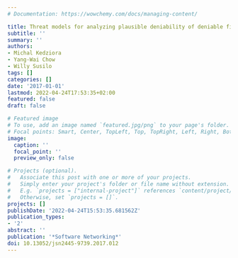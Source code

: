 ```yaml
---
# Documentation: https://wowchemy.com/docs/managing-content/

title: Threat models for analyzing plausible deniability of deniable file systems
subtitle: ''
summary: ''
authors:
- Michal Kedziora
- Yang-Wai Chow
- Willy Susilo
tags: []
categories: []
date: '2017-01-01'
lastmod: 2022-04-24T17:53:35+02:00
featured: false
draft: false

# Featured image
# To use, add an image named `featured.jpg/png` to your page's folder.
# Focal points: Smart, Center, TopLeft, Top, TopRight, Left, Right, BottomLeft, Bottom, BottomRight.
image:
  caption: ''
  focal_point: ''
  preview_only: false

# Projects (optional).
#   Associate this post with one or more of your projects.
#   Simply enter your project's folder or file name without extension.
#   E.g. `projects = ["internal-project"]` references `content/project/deep-learning/index.md`.
#   Otherwise, set `projects = []`.
projects: []
publishDate: '2022-04-24T15:53:35.681562Z'
publication_types:
- '2'
abstract: ''
publication: '*Software Networking*'
doi: 10.13052/jsn2445-9739.2017.012
---
```

